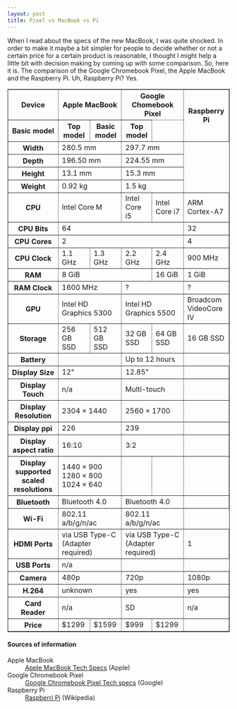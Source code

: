 ```yaml
---
layout: post
title: Pixel vs MacBook vs Pi
---
```


When I read about the specs of the new MacBook, I was quite shocked.
In order to make it maybe a bit simpler for people to decide whether or not a certain price for a certain product is reasonable, I thought I might help a little bit with decision making by coming up with some comparison.
So, here it is.
The comparison of the Google Chromebook Pixel, the Apple MacBook and the Raspberry Pi.
Uh, Raspberry Pi?
Yes.

<table border="1">
    <thead>
        <tr>
            <th>Device</th>
            <th colspan="2">Apple MacBook</th>
            <th colspan="2">Google Chomebook Pixel</th>
            <th rowspan="2">Raspberry Pi</th>
        </tr>
        <tr>
            <th>Basic model</th>
            <th>Top model</th>
            <th>Basic model</th>
            <th>Top model</th>
        </tr>
    </thead>
    <tbody>
        <tr>
            <th>Width</th>
            <td colspan="2">280.5 mm</td>
            <td colspan="2">297.7 mm</td>
        </tr>
        <tr>
            <th>Depth</th>
            <td colspan="2">196.50 mm</td>
            <td colspan="2">224.55 mm</td>
        </tr>
        <tr>
            <th>Height</th>
            <td colspan="2">13.1 mm</td>
            <td colspan="2">15.3 mm</td>
        </tr>
        <tr>
            <th>Weight</th>
            <td colspan="2">0.92 kg</td>
            <td colspan="2">1.5 kg</td>
        </tr>
        <tr>
            <th>CPU</th>
            <td colspan="2">Intel Core M</td>
            <td>Intel Core i5</td>
            <td>Intel Core i7</td>
            <td>ARM Cortex-A7</td>
        </tr>
        <tr>
            <th>CPU Bits</th>
            <td colspan="4">64</td>
            <td>32</td>
        </tr>
        <tr>
            <th>CPU Cores</th>
            <td colspan="4">2</td>
            <td>4</td>
        </tr>
        <tr>
            <th>CPU Clock</th>
            <td>1.1 GHz</td>
            <td>1.3 GHz</td>
            <td>2.2 GHz</td>
            <td>2.4 GHz</td>
            <td>900 MHz</td>
        </tr>
        <tr>
            <th>RAM</th>
            <td colspan="3">8 GiB</td>
            <td>16 GiB</td>
            <td>1 GiB</td>
        </tr>
        <tr>
            <th>RAM Clock</th>
            <td colspan="2">1600 MHz</td>
            <td colspan="2">?</td>
            <td>?</td>
        </tr>
        <tr>
            <th>GPU</th>
            <td colspan="2">Intel HD Graphics 5300</td>
            <td colspan="2">Intel HD Graphics 5500</td>
            <td>Broadcom VideoCore IV</td>
        </tr>
        <tr>
            <th>Storage</th>
            <td>256 GB SSD</td>
            <td>512 GB SSD</td>
            <td>32 GB SSD</td>
            <td>64 GB SSD</td>
            <td>16 GB SSD</td>
        </tr>
        <tr>
            <th>Battery</th>
            <td colspan="2"></td>
            <td colspan="2">Up to 12 hours</td>
        </tr>
        <tr>
            <th>Display Size</th>
            <td colspan="2">12"</td>
            <td colspan="2">12.85"</td>
            <td></td>
        </tr>
        <tr>
            <th>Display Touch</th>
            <td colspan="2">n/a</td>
            <td colspan="2">Multi-touch</td>
            <td></td>
        </tr>
        <tr>
            <th>Display Resolution</th>
            <td colspan="2">2304 × 1440</td>
            <td colspan="2">2560 × 1700</td>
            <td></td>
        </tr>
        <tr>
            <th>Display ppi</th>
            <td colspan="2">226</td>
            <td colspan="2">239</td>
            <td></td>
        </tr>
        <tr>
            <th>Display aspect ratio</th>
            <td colspan="2">16:10</td>
            <td colspan="2">3:2</td>
            <td></td>
        </tr>
        <tr>
            <th>Display supported scaled resolutions</th>
            <td colspan="2">1440 × 900<br />1280 × 800<br />1024 × 640</td>
            <td></td>
            <td></td>
            <td></td>
        </tr>
        <tr>
            <th>Bluetooth</th>
            <td colspan="2">Bluetooth 4.0</td>
            <td colspan="2">Bluetooth 4.0</td>
            <td></td>
        </tr>
        <tr>
            <th>Wi-Fi</th>
            <td colspan="2">802.11 a/b/g/n/ac</td>
            <td colspan="2">802.11 a/b/g/n/ac</td>
        </tr>
        <tr>
            <th>HDMI Ports</th>
            <td colspan="2">via USB Type-C (Adapter required)</td>
            <td colspan="2">via USB Type-C (Adapter required)</td>
            <td>1</td>
        </tr>
        <tr>
            <th>USB Ports</th>
            <td colspan="2">n/a</td>
            <td colspan="2"></td>
        </tr>
        <tr>
            <th>Camera</th>
            <td colspan="2">480p</td>
            <td colspan="2">720p</td>
            <td>1080p</td>
        </tr>
        <tr>
            <th>H.264</th>
            <td colspan="2">unknown</td>
            <td colspan="2">yes</td>
            <td>yes</td>
        </tr>
        <tr>
            <th>Card Reader</th>
            <td colspan="2">n/a</td>
            <td colspan="2">SD</td>
            <td>n/a</td>
        </tr>
        <tr>
            <th>Price</th>
            <td>$1299</td>
            <td>$1599</td>
            <td>$999</td>
            <td>$1299</td>
            <td></td>
        </tr>
    </tbody>
</table>

#### Sources of information
<dl>
<dt>Apple MacBook</dt>
<dd><a href="http://www.apple.com/macbook/specs/">Apple MacBook Tech Specs</a> (Apple)</dd>
<dt>Google Chromebook Pixel</dt>
<dd><a href="http://www.google.com/chromebook/pixel/">Google Chromebook Pixel Tech specs</a> (Google)</dd>
<dt>Raspberry Pi</dt>
<dd><a href="http://en.wikipedia.org/wiki/Raspberry_Pi">Raspberri Pi</a> (Wikipedia)</dd>
</dl>
